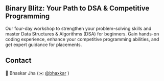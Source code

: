## Binary Blitz: Your Path to DSA & Competitive Programming

Our four-day workshop to strengthen your problem-solving skills and master Data Structures & Algorithms (DSA) for beginners. Gain hands-on coding experience, enhance your competitive programming abilities, and get expert guidance for placements.


## Contact 
👾 Bhaskar Jha (✉️ [@bhaxkar](mailto:bhaskarjha.info@gmail.com) )
